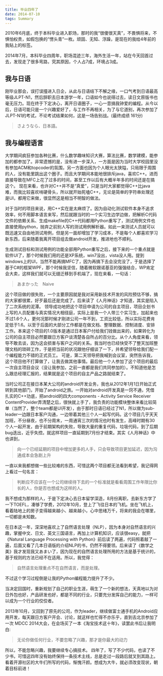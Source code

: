 ```yaml
---
title: 毕业四年了
date: 2014-07-10
tags: Summary
---
```


2010年6月底，终于本科毕业进入职场，那时的我“很傻很天真”，不畏惧将来，不惧怕权贵，如假包换的“愣头青”一枚。顽固、无知、浮躁，是现在的我给4年前的我贴上的标签。

2014年7月，本科毕业四周年，职场混迹三年，海外生活一年，站在今天回首过去，发现走了很多弯路，究其原因，个人占7成，环境占3成。

我与日语
---
刚毕业那会，误打误撞进入日企，从此与日语结下不解之缘，一口气考到日语最高等级JLPT-N1，然后辞职去日本游学一年，口语如今也说得过去，读日文原版书也毫无压力。现在终于下定决心，离开日语圈子，一心一意搞我钟爱的编程。从今以后，日语可能只是一个兴趣爱好了，与工作不再相关，为了与它道别，再次参加了JLPT-N1的考试，不论考试结果如何，这是一场告别战。(最终成绩 161分)

> さようなら、日本語。

我与编程语言
---

大学期间疯狂参加各种比赛，什么数学趣味知识大赛，算法比赛，数学建模，能参加的都参加了。非常遗憾的是，没有进一步深入，一方面是因为当时大学校园里没有参加ACM和topcoder的氛围，另一方面也因为个人眼光太狭隘，只局限于周围的人，没有能里跳出这个圈子。而且大学期间本能地很排斥java，喜欢C++。进而直接导致在MFC上花了过多的时间，甚至工作以后有大概半年多的时间还是在搞这个。
现在来看，也许对C++并不是“真爱”，只是当时大家都觉得C++比java难，而我比较喜欢啃硬骨头，所以就开始死嗑C++，无论是简单的字符串处理还是UI，都用它来做，很显然这是相当不明智的做法。

对于当时的项目来说，用C++实在是太麻烦了。因为自动化测试软件本身不追求效率，何不用脚本语言来写，然后就跟当时的一个实习生边学边做，把解析C代码文件的依赖关系、生成makefile的C++代码都用Python重写了，测试用例文件也直接使用python，抛弃之前别人写的测试用例解析器。如此一来测试人员就可以既迅速又自由地测试用例，但是另一面却增加了学习成本，不是每个人都喜欢学习新东西，后来随着我离开项目组去做android开发，推进地也不顺利。

生成测试目标和测试用例的功能全部用Python重写之后，接下来的一个重点就是软件UI了，那个时候我们用的还是XP系统，win7没出，vista没人用。提到windows上的UI，当然不能再搞MFC了，因为再搞下去会没完没了，于是选择了基于C#的框架WPF，那个时候我坚信，随着微软跟诺基亚的强强结合，WP肯定会大卖，这样我们就可以无缝迁移到手机端了，现在来看，一句话：

> あまかった　Naive

这个项目做的很失败，一个主要原因就是我对采用新技术开发的风险预估不够，搞的大家都很累，好歹最后还是完成了。后来读了《人月神话》才知道，其实是陷入了二次系统的泥潭。
领导成功地把这个项目申请为公司的自主项目，项目企划书上写的人员配置与真实情况大相径庭，实际上是我一个人带三个实习生，加起来也不过1.6个人，更何况那时候才刚进公司一年不到，工资比较低，所以实际花费肯定低于1.6。以至于后面的大部分工作都是在做文档、整理数据、控制进度、安排工作。本来这个项目的1.0版本是通过日本客户付给我们钱做出来的，如果转化为公司的自主项目必然要跟日方客户谈清楚各自所占的百分比。从个人角度来看，领导不敢去谈，因为这会损害与客户之间的关系。我当时也已经快受不了整天加班整理文档的琐碎工作，于是把当前的状况跟他仔细谈了一下，并希望领导给我们配一个编程能力不错的正式员工。
可是，第二天领导把我喊到会议室，突然告诉我，这个项目他不打算做了，让我去做其他事情。最后他一个人参加了这个项目的最后一次自主项目会议（没让我参加，之前一直都是我们共同参加的）。不知道他是怎么跟总经理汇报的，结果就是这个项目的自主产品之路就结束了。

当时公司正在接日本某大公司的android开发业务，我也从2012年1月1日开始正式转到其他部门，开始了android之旅。一开始对android开发真是一窍不通，凭借扎实的C++功底，把android的四大components - Activity Service Receiver ContentProvider弄清楚之后，很快就上手了，我负责的功能模块整体来看比较简单（当然了，整个team都是UI开发），由于那时日语已经过了N1，所以做为sub-leader一边跟日本客户沟通，一边带着其他三个人一起写代码。这个项目几乎天天加班，不分昼夜，也不分周末，一周通宵三次的情况也时有发生，高峰时期有30个人一起开发，由于前期架构的失败，导致大量的重复代码，垃圾代码，到了后期bug迭出，近乎失控。就这样项目一直延期到7月份才结束。其实《人月神话》中也讲到，

> 向一个已经延期的项目中增加更多的人手，只会导致项目更加延迟，因为沟通成本会急剧上升

一直以来我都想做一些比较难的东西，可惜这两个项目都无法看到希望，我记得网上看过一句名言：

> 判断应不应该在一个公司继续待下去的一个标准就是看看周围工作年限比你长的人，你是否也想成为这样的人。

我不想成为那样的人，于是下定决心去日本留学深造，8月份离职，去新东方学了一下TOEFL，凑够了学费，2012年10月，登上了飞往日本的飞机。坐在飞机上，看着陆地上的房子变得越来越小、越来越小，心中思绪万千，将来的我会在哪里，一切都是未知数。

在日本这一年，深深地喜欢上了自然语言处理（NLP），因为本身对自然语言的兴趣，掌握中文、日文、英文三国语言，再加上计算机知识，应该很easy，就把《Natural Language Processing with Python》前后读了两遍，代码照着敲了一遍，后面又看了几本日语版的介绍NLP的书，仍然不得要领。后来读了《数学之美》我才发现我又あまい了，因为现在的自然语言处理所用的方法是基于统计的，基于规则的方法已经不在适用。所以，我觉得：

> 自然语言处理重点不在自然语言，而是处理。

不过这个学习过程倒是让我的Python编程能力提升了不少。

当决定回国时，重新规划了自己的职业生涯，萌生了一个新的想法，天真地以为对日外包也好，产品研发也好，都是不同的行业，只要充分发挥自己的能力，一样可以成为一个行业的佼佼者。

2013年10月，又回到了原先的公司，作为leader，继续做富士通手机的Android应用开发，每天跟日方客户开会、讨论，就这样也忙得不亦乐乎，直到去北京参加了一次 MDCC 2014大会，在会场买了一本《淘宝技术这十年》，读罢此书后让我明白:

> 无论你做任何行业，不要忽略了兴趣，那才是你最大的动力

所以，不能忽略兴趣，我要继续专心搞技术。
四年了，写了不少代码，也读了不少书，可惜这四年没有始终保持一条技术主线，总是走过一段路后就叉到其路上。
看着开源社区的大牛们所写的代码，惭愧汗颜。想成为大牛，就必须改变现状，朝着目标前进！
